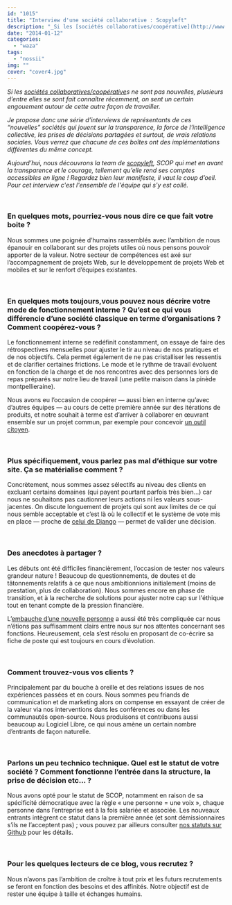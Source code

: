 ```yaml
---
id: "1015"
title: "Interview d'une société collaborative : Scopyleft"
description: "_Si les [sociétés collaboratives/coopérative](http://www.eventuallycoding.com/index.php/les-societes-cooperatives)s ne sont pas nouvelles, plusieurs d..."
date: "2014-01-12"
categories: 
  - "waza"
tags: 
  - "nossii"
img: ""
cover: "cover4.jpg"
---
```


_Si les [sociétés collaboratives/coopérative](http://www.eventuallycoding.com/index.php/les-societes-cooperatives)s ne sont pas nouvelles, plusieurs d’entre elles se sont fait connaître récemment, on sent un certain engouement autour de cette autre façon de travailler._

_Je propose donc une série d’interviews de représentants de ces “nouvelles” sociétés qui jouent sur la transparence, la force de l’intelligence collective, les prises de décisions partagées et surtout, de vrais relations sociales. Vous verrez que chacune de ces boîtes ont des implémentations différentes du même concept._

_Aujourd’hui, nous découvrons la team de [scopyleft](http://scopyleft.fr/), SCOP qui met en avant la transparence et le courage, tellement qu’elle rend ses comptes accessibles en ligne ! Regardez bien leur manifeste, il vaut le coup d’oeil. Pour cet interview c'est l'ensemble de l'équipe qui s'y est collé._ 

 

### En quelques mots, pourriez-vous nous dire ce que fait votre boite ?

Nous sommes une poignée d’humains rassemblés avec l’ambition de nous épanouir en collaborant sur des projets utiles où nous pensons pouvoir apporter de la valeur. Notre secteur de compétences est axé sur l’accompagnement de projets Web, sur le développement de projets Web et mobiles et sur le renfort d’équipes existantes.

 

### En quelques mots toujours,vous pouvez nous décrire votre mode de fonctionnement interne ? Qu’est ce qui vous différencie d’une société classique en terme d’organisations ? Comment coopérez-vous ?

Le fonctionnement interne se redéfinit constamment, on essaye de faire des rétrospectives mensuelles pour ajuster le tir au niveau de nos pratiques et de nos objectifs. Cela permet également de ne pas cristalliser les ressentis et de clarifier certaines frictions. Le mode et le rythme de travail évoluent en fonction de la charge et de nos rencontres avec des personnes lors de repas préparés sur notre lieu de travail (une petite maison dans la pinède montpellieraine).

Nous avons eu l’occasion de coopérer — aussi bien en interne qu’avec d’autres équipes — au cours de cette première année sur des itérations de produits, et notre souhait à terme est d’arriver à collaborer en œuvrant ensemble sur un projet commun, par exemple pour concevoir [un outil citoyen](http://typhon-fute.scopyleft.fr/).

 

### Plus spécifiquement, vous parlez pas mal d’éthique sur votre site. Ça se matérialise comment ?

Concrètement, nous sommes assez sélectifs au niveau des clients en excluant certains domaines (qui payent pourtant parfois très bien…) car nous ne souhaitons pas cautionner leurs actions ni les valeurs sous-jacentes. On discute longuement de projets qui sont aux limites de ce qui nous semble acceptable et c’est là où le collectif et le système de vote mis en place — proche de [celui de Django](https://docs.djangoproject.com/en/dev/internals/contributing/bugs-and-features/#how-we-make-decisions) — permet de valider une décision.

 

### Des anecdotes à partager ?

Les débuts ont été difficiles financièrement, l’occasion de tester nos valeurs grandeur nature ! Beaucoup de questionnements, de doutes et de tâtonnements relatifs à ce que nous ambitionnions initialement (moins de prestation, plus de collaboration). Nous sommes encore en phase de transition, et à la recherche de solutions pour ajuster notre cap sur l'éthique tout en tenant compte de la pression financière.

L’[embauche d’une nouvelle personne](http://scopyleft.fr/blog/2013/nouvelle-recrue/) a aussi été très compliquée car nous n’étions pas suffisamment clairs entre nous sur nos attentes concernant ses fonctions. Heureusement, cela s’est résolu en proposant de co-écrire sa fiche de poste qui est toujours en cours d’évolution.

 

### Comment trouvez-vous vos clients ?

Principalement par du bouche à oreille et des relations issues de nos expériences passées et en cours. Nous sommes peu friands de communication et de marketing alors on compense en essayant de créer de la valeur via nos interventions dans les conférences ou dans les communautés open-source. Nous produisons et contribuons aussi beaucoup au Logiciel Libre, ce qui nous amène un certain nombre d’entrants de façon naturelle.

 

### Parlons un peu technico technique. Quel est le statut de votre société ? Comment fonctionne l’entrée dans la structure, la prise de décision etc… ?

Nous avons opté pour le statut de SCOP, notamment en raison de sa spécificité démocratique avec la règle « une personne = une voix », chaque personne dans l’entreprise est à la fois salariée et associée. Les nouveaux entrants intègrent ce statut dans la première année (et sont démissionnaires s’ils ne l’acceptent pas) ; vous pouvez par ailleurs consulter [nos statuts sur Github](https://github.com/scopyleft/documentation/blob/master/administratif/statuts.md) pour les détails.

 

### Pour les quelques lecteurs de ce blog, vous recrutez ?

Nous n’avons pas l’ambition de croître à tout prix et les futurs recrutements se feront en fonction des besoins et des affinités. Notre objectif est de rester une équipe à taille et échanges humains.
